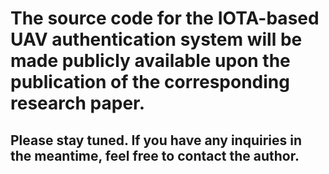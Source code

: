 # The source code for the IOTA-based UAV authentication system will be made publicly available upon the publication of the corresponding research paper.  
## Please stay tuned. If you have any inquiries in the meantime, feel free to contact the author.
